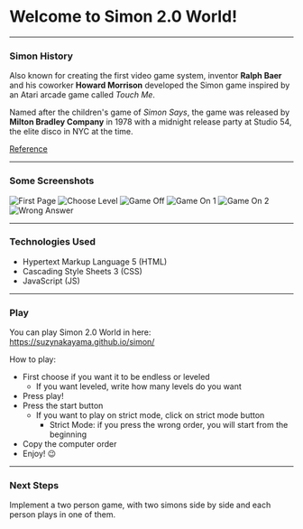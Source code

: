 # Welcome to Simon 2.0 World!

---

### Simon History

Also known for creating the first video game system, inventor **Ralph Baer** and his coworker **Howard Morrison** developed the Simon game inspired by an Atari arcade game called _Touch Me_.

Named after the children's game of _Simon Says_, the game was released by **Milton Bradley Company** in 1978 with a midnight release party at Studio 54, the elite disco in NYC at the time.

[Reference](https://americanhistory.si.edu/collections/search/object/nmah_1302005)

---

### Some Screenshots

![First Page](./ScreenShots/FirstScreen.png)
![Choose Level](./ScreenShots/ChooseLevel.png)
![Game Off](./ScreenShots/GameOff.png)
![Game On 1](./ScreenShots/GameOn1.png)
![Game On 2](./ScreenShots/GameOn2.png)
![Wrong Answer](./ScreenShots/WrongAnswer.png)

---

### Technologies Used

-   Hypertext Markup Language 5 (HTML)
-   Cascading Style Sheets 3 (CSS)
-   JavaScript (JS)

---

### Play

You can play Simon 2.0 World in here: <https://suzynakayama.github.io/simon/>

How to play:

-   First choose if you want it to be endless or leveled
    -   If you want leveled, write how many levels do you want
-   Press play!
-   Press the start button
    -   If you want to play on strict mode, click on strict mode button
        -   Strict Mode: if you press the wrong order, you will start from the beginning
-   Copy the computer order
-   Enjoy! :wink:

---

### Next Steps

Implement a two person game, with two simons side by side and each person plays in one of them.
